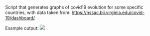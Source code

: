 Script that generates graphs of covid19 evolution for some specific countries, with data taken from: https://nssac.bii.virginia.edu/covid-19/dashboard/

Example output:
![](https://github.com/jvaldes/covid_graph/blob/master/example.png?raw=true)
